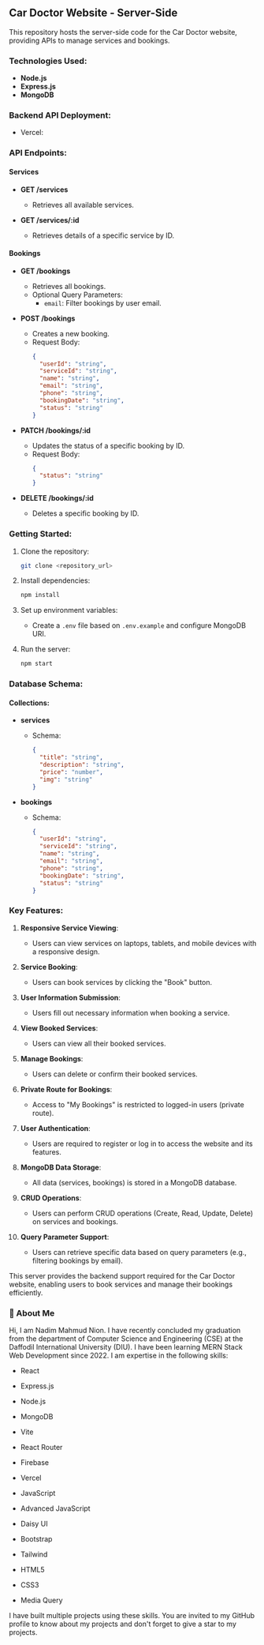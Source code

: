 ## Car Doctor Website - Server-Side 

This repository hosts the server-side code for the Car Doctor website, providing APIs to manage services and bookings.

### Technologies Used:

- **Node.js**
- **Express.js**
- **MongoDB**

### Backend API Deployment:
- Vercel:

### API Endpoints:

#### Services

- **GET /services**
  - Retrieves all available services.
  
- **GET /services/:id**
  - Retrieves details of a specific service by ID.

#### Bookings

- **GET /bookings**
  - Retrieves all bookings.
  - Optional Query Parameters:
    - `email`: Filter bookings by user email.

- **POST /bookings**
  - Creates a new booking.
  - Request Body:
    ```json
    {
      "userId": "string",
      "serviceId": "string",
      "name": "string",
      "email": "string",
      "phone": "string",
      "bookingDate": "string",
      "status": "string"
    }
    ```

- **PATCH /bookings/:id**
  - Updates the status of a specific booking by ID.
  - Request Body:
    ```json
    {
      "status": "string"
    }
    ```

- **DELETE /bookings/:id**
  - Deletes a specific booking by ID.

### Getting Started:

1. Clone the repository:
   ```bash
   git clone <repository_url>
   ```

2. Install dependencies:
   ```bash
   npm install
   ```

3. Set up environment variables:
   - Create a `.env` file based on `.env.example` and configure MongoDB URI.

4. Run the server:
   ```bash
   npm start
   ```

### Database Schema:

#### Collections:

- **services**
  - Schema:
    ```json
    {
      "title": "string",
      "description": "string",
      "price": "number",
      "img": "string"
    }
    ```

- **bookings**
  - Schema:
    ```json
    {
      "userId": "string",
      "serviceId": "string",
      "name": "string",
      "email": "string",
      "phone": "string",
      "bookingDate": "string",
      "status": "string"
    }
    ```

### Key Features:

1. **Responsive Service Viewing**:
   - Users can view services on laptops, tablets, and mobile devices with a responsive design.

2. **Service Booking**:
   - Users can book services by clicking the "Book" button.

3. **User Information Submission**:
   - Users fill out necessary information when booking a service.

4. **View Booked Services**:
   - Users can view all their booked services.

5. **Manage Bookings**:
   - Users can delete or confirm their booked services.

6. **Private Route for Bookings**:
   - Access to "My Bookings" is restricted to logged-in users (private route).

7. **User Authentication**:
   - Users are required to register or log in to access the website and its features.

8. **MongoDB Data Storage**:
   - All data (services, bookings) is stored in a MongoDB database.

9. **CRUD Operations**:
   - Users can perform CRUD operations (Create, Read, Update, Delete) on services and bookings.

10. **Query Parameter Support**:
    - Users can retrieve specific data based on query parameters (e.g., filtering bookings by email).

This server provides the backend support required for the Car Doctor website, enabling users to book services and manage their bookings efficiently.

### 🚀 About Me
Hi, I am Nadim Mahmud Nion. I have recently concluded my graduation from the department of Computer Science and Engineering (CSE) at the Daffodil International University (DIU). I have been learning MERN Stack Web Development since 2022. I am expertise in the following skills:

* React 

* Express.js 

* Node.js 

* MongoDB

* Vite

* React Router

* Firebase

* Vercel

* JavaScript

* Advanced JavaScript

* Daisy UI 

* Bootstrap

* Tailwind

* HTML5

* CSS3

* Media Query

I have built multiple projects using these skills. You are invited to my GitHub profile to know about my projects and don't forget to give a star to my projects.

